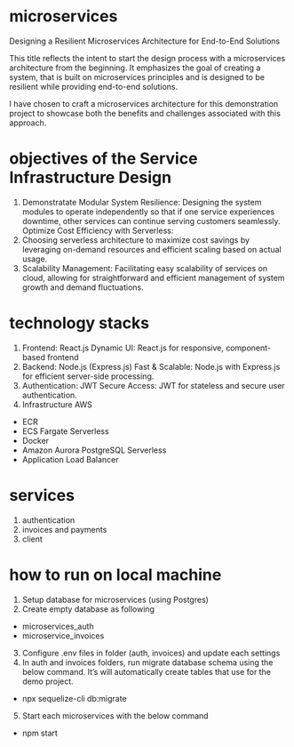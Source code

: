 # microservices
Designing a Resilient Microservices Architecture for End-to-End Solutions

This title reflects the intent to start the design process with a microservices architecture from the beginning. It emphasizes the goal of creating a system, that is built on microservices principles and is designed to be resilient while providing end-to-end solutions.

I have chosen to craft a microservices architecture for this demonstration project to showcase both the benefits and challenges associated with this approach.

# objectives of the Service Infrastructure Design
1. Demonstratate Modular System Resilience: Designing the system modules to operate independently so that if one service experiences downtime, other services can continue serving customers seamlessly.
Optimize Cost Efficiency with Serverless:
2. Choosing serverless architecture to maximize cost savings by leveraging on-demand resources and efficient scaling based on actual usage.
3. Scalability Management: Facilitating easy scalability of services on cloud, allowing for straightforward and efficient management of system growth and demand fluctuations.

# technology stacks
1. Frontend: React.js
Dynamic UI: React.js for responsive, component-based frontend
2. Backend: Node.js (Express.js)
Fast & Scalable: Node.js with Express.js for efficient server-side processing.
3. Authentication: JWT
Secure Access: JWT for stateless and secure user authentication.
4. Infrastructure AWS
* ECR
* ECS Fargate Serverless
* Docker
* Amazon Aurora PostgreSQL Serverless
* Application Load Balancer

# services
1. authentication
2. invoices and payments
3. client

# how to run on local machine
1. Setup database for microservices (using Postgres)
2. Create empty database as following
* microservices_auth
* microservice_invoices
3. Configure .env files in folder (auth, invoices) and update each settings
4. In auth and invoices folders, run migrate database schema using the below command. It’s will automatically create tables that use for the demo project.
* npx sequelize-cli db:migrate
5. Start each microservices with the below command
* npm start

